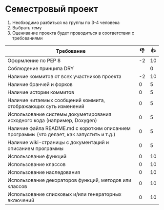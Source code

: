 # Семестровый проект

1. Необходимо разбиться на группы по 3-4 человека
2. Выбрать тему
3. Оценивание проекта будет проводиться в соответствии с требованиями

| Требование | :-1: | :+1: |
|------------|------|------|
|Оформление по PEP 8| -2 |10|
|Соблюдение принципа DRY||0|5|
|Наличие коммитов от всех участников проекта| -2 |10|
|Наличие бранчей и форков|0|5|
|Наличие истории коммитов|0|5|
|Наличие читаемых сообщений коммита, отображающих суть изменений|0|5|
|Использование системы докуметирования исходного кода (например, Doxygen)|0|5|
|Наличие файла README.md с коротким описанием программы (что делает, как запустить и т.д.)|0|5|
|Наличие wiki-страницы с документаций и описанием программы|0|5|
|Использование функций|0|10|
|Использование классов|0|10|
|Использование наследования|0|10|
|Использование декораторов функций, методов или классов|0|10|
|Использование списковых и/или генераторных включений|0|10|
